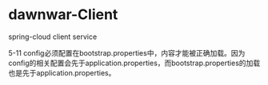 # dawnwar-Client
spring-cloud client service


5-11
config必须配置在bootstrap.properties中，内容才能被正确加载。因为config的相关配置会先于application.properties，而bootstrap.properties的加载也是先于application.properties。
